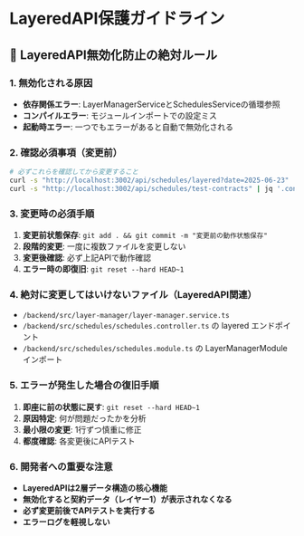 # LayeredAPI保護ガイドライン

## 🚨 LayeredAPI無効化防止の絶対ルール

### 1. 無効化される原因
- **依存関係エラー**: LayerManagerServiceとSchedulesServiceの循環参照
- **コンパイルエラー**: モジュールインポートでの設定ミス
- **起動時エラー**: 一つでもエラーがあると自動で無効化される

### 2. 確認必須事項（変更前）
```bash
# 必ずこれらを確認してから変更すること
curl -s "http://localhost:3002/api/schedules/layered?date=2025-06-23" | jq '.schedules | length'
curl -s "http://localhost:3002/api/schedules/test-contracts" | jq '.contractCount'
```

### 3. 変更時の必須手順
1. **変更前状態保存**: `git add . && git commit -m "変更前の動作状態保存"`
2. **段階的変更**: 一度に複数ファイルを変更しない
3. **変更後確認**: 必ず上記APIで動作確認
4. **エラー時の即復旧**: `git reset --hard HEAD~1`

### 4. 絶対に変更してはいけないファイル（LayeredAPI関連）
- `/backend/src/layer-manager/layer-manager.service.ts`
- `/backend/src/schedules/schedules.controller.ts` の layered エンドポイント
- `/backend/src/schedules/schedules.module.ts` の LayerManagerModule インポート

### 5. エラーが発生した場合の復旧手順
1. **即座に前の状態に戻す**: `git reset --hard HEAD~1`
2. **原因特定**: 何が問題だったかを分析
3. **最小限の変更**: 1行ずつ慎重に修正
4. **都度確認**: 各変更後にAPIテスト

### 6. 開発者への重要な注意
- **LayeredAPIは2層データ構造の核心機能**
- **無効化すると契約データ（レイヤー1）が表示されなくなる**
- **必ず変更前後でAPIテストを実行する**
- **エラーログを軽視しない**